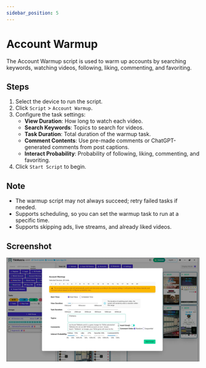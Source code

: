 ```yaml
---
sidebar_position: 5
---
```


# Account Warmup

The Account Warmup script is used to warm up accounts by searching keywords, watching videos, following, liking, commenting, and favoriting.

## Steps

1. Select the device to run the script.
2. Click `Script` > `Account Warmup`.
3. Configure the task settings:
   - **View Duration**: How long to watch each video.
   - **Search Keywords**: Topics to search for videos.
   - **Task Duration**: Total duration of the warmup task.
   - **Comment Contents**: Use pre-made comments or ChatGPT-generated comments from post captions.
   - **Interact Probability**: Probability of following, liking, commenting, and favoriting.
4. Click `Start Script` to begin.

## Note

- The warmup script may not always succeed; retry failed tasks if needed.
- Supports scheduling, so you can set the warmup task to run at a specific time.
- Supports skipping ads, live streams, and already liked videos.

## Screenshot

![Warmup](../img/warmup.webp)
